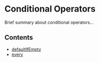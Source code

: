 # Conditional Operators

Brief summary about conditional operators...

## Contents
* [defaultIfEmpty](defaultifempty.md)
* [every](every.md)